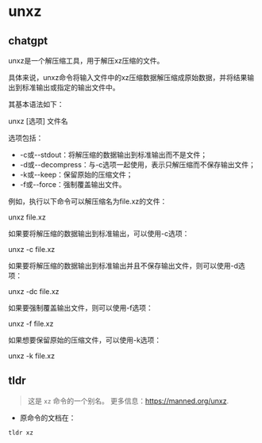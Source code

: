 # unxz 
## chatgpt 
unxz是一个解压缩工具，用于解压xz压缩的文件。

具体来说，unxz命令将输入文件中的xz压缩数据解压缩成原始数据，并将结果输出到标准输出或指定的输出文件中。

其基本语法如下：

unxz [选项] 文件名

选项包括：

- -c或--stdout：将解压缩的数据输出到标准输出而不是文件；
- -d或--decompress：与-c选项一起使用，表示只解压缩而不保存输出文件；
- -k或--keep：保留原始的压缩文件；
- -f或--force：强制覆盖输出文件。

例如，执行以下命令可以解压缩名为file.xz的文件：

unxz file.xz

如果要将解压缩的数据输出到标准输出，可以使用-c选项：

unxz -c file.xz

如果要将解压缩的数据输出到标准输出并且不保存输出文件，则可以使用-d选项：

unxz -dc file.xz

如果要强制覆盖输出文件，则可以使用-f选项：

unxz -f file.xz

如果想要保留原始的压缩文件，可以使用-k选项：

unxz -k file.xz 

## tldr 
 
> 这是 `xz` 命令的一个别名。
> 更多信息：<https://manned.org/unxz>.

- 原命令的文档在：

`tldr xz`
